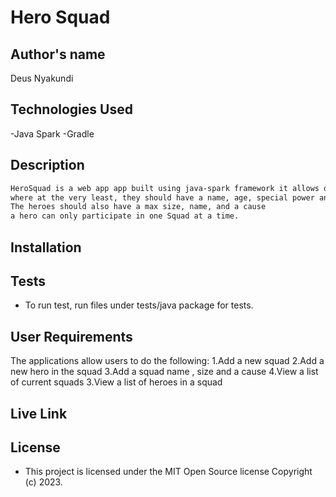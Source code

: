 # Hero Squad




## Author's name
Deus Nyakundi



## Technologies Used
-Java Spark
-Gradle



## Description

```bash
HeroSquad is a web app app built using java-spark framework it allows one to recruit a well-balanced team of superheroes,
where at the very least, they should have a name, age, special power and weakness.
The heroes should also have a max size, name, and a cause
a hero can only participate in one Squad at a time.
```

## Installation


## Tests

- To run test, run files under tests/java package for tests.



## User Requirements

The applications allow users to do the following:
1.Add a new squad
2.Add a new hero in the squad
3.Add a squad name , size and a cause
4.View a list of current squads
3.View a list of heroes in a squad

## Live Link

## License

- This project is licensed under the MIT Open Source license Copyright (c) 2023.
